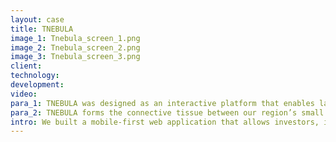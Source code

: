```yaml
---
layout: case
title: TNEBULA
image_1: Tnebula_screen_1.png
image_2: Tnebula_screen_2.png
image_3: Tnebula_screen_3.png
client:
technology:
development:
video:
para_1: TNEBULA was designed as an interactive platform that enables laboratories to inventory intellectual property, present inventions to entrepreneurs and industry, and gain a rich understanding of commercial potential and pathways to market through intelligent reporting. It has become a discovery platform for inventors, industrialists, capitalists, entrepreneurs, and the generally curious.
para_2: TNEBULA forms the connective tissue between our region’s small businesses, larger corporations, and laboratories so that collaboratively we can drive innovation and introduce real products into the market. We work with labs all over the country and allow our network of entrepreneurs, technical, and industry experts, and students to collaborate and produce some amazing data, giving us real insight into the health of our country’s innovation pipeline.
intro: We built a mobile-first web application that allows investors, innovators, and entrepreneurs to connect around cutting-edge research.
---
```

